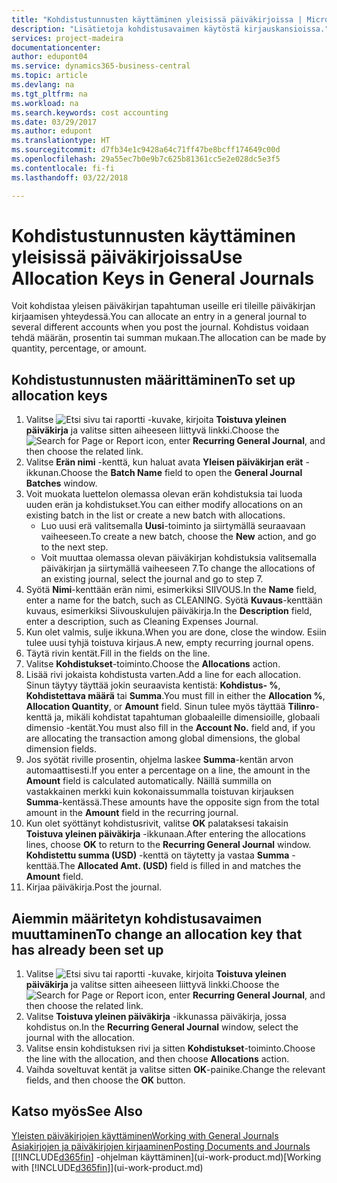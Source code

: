 ```yaml
---
title: "Kohdistustunnusten käyttäminen yleisissä päiväkirjoissa | Microsoft Docs"
description: "Lisätietoja kohdistusavaimen käytöstä kirjauskansioissa."
services: project-madeira
documentationcenter: 
author: edupont04
ms.service: dynamics365-business-central
ms.topic: article
ms.devlang: na
ms.tgt_pltfrm: na
ms.workload: na
ms.search.keywords: cost accounting
ms.date: 03/29/2017
ms.author: edupont
ms.translationtype: HT
ms.sourcegitcommit: d7fb34e1c9428a64c71ff47be8bcff174649c00d
ms.openlocfilehash: 29a55ec7b0e9b7c625b81361cc5e2e028dc5e3f5
ms.contentlocale: fi-fi
ms.lasthandoff: 03/22/2018

---
```

# <a name="use-allocation-keys-in-general-journals"></a><span data-ttu-id="93cdf-103">Kohdistustunnusten käyttäminen yleisissä päiväkirjoissa</span><span class="sxs-lookup"><span data-stu-id="93cdf-103">Use Allocation Keys in General Journals</span></span>
<span data-ttu-id="93cdf-104">Voit kohdistaa yleisen päiväkirjan tapahtuman useille eri tileille päiväkirjan kirjaamisen yhteydessä.</span><span class="sxs-lookup"><span data-stu-id="93cdf-104">You can allocate an entry in a general journal to several different accounts when you post the journal.</span></span> <span data-ttu-id="93cdf-105">Kohdistus voidaan tehdä määrän, prosentin tai summan mukaan.</span><span class="sxs-lookup"><span data-stu-id="93cdf-105">The allocation can be made by quantity, percentage, or amount.</span></span>

## <a name="to-set-up-allocation-keys"></a><span data-ttu-id="93cdf-106">Kohdistustunnusten määrittäminen</span><span class="sxs-lookup"><span data-stu-id="93cdf-106">To set up allocation keys</span></span>
1. <span data-ttu-id="93cdf-107">Valitse ![Etsi sivu tai raportti](media/ui-search/search_small.png "Etsi sivu tai raportti -kuvake") -kuvake, kirjoita **Toistuva yleinen päiväkirja** ja valitse sitten aiheeseen liittyvä linkki.</span><span class="sxs-lookup"><span data-stu-id="93cdf-107">Choose the ![Search for Page or Report](media/ui-search/search_small.png "Search for Page or Report icon") icon, enter **Recurring General Journal**, and then choose the related link.</span></span>
2. <span data-ttu-id="93cdf-108">Valitse **Erän nimi** -kenttä, kun haluat avata **Yleisen päiväkirjan erät** -ikkunan.</span><span class="sxs-lookup"><span data-stu-id="93cdf-108">Choose the **Batch Name** field to open the **General Journal Batches** window.</span></span>
3. <span data-ttu-id="93cdf-109">Voit muokata luettelon olemassa olevan erän kohdistuksia tai luoda uuden erän ja kohdistukset.</span><span class="sxs-lookup"><span data-stu-id="93cdf-109">You can either modify allocations on an existing batch in the list or create a new batch with allocations.</span></span>
   * <span data-ttu-id="93cdf-110">Luo uusi erä valitsemalla **Uusi**-toiminto ja siirtymällä seuraavaan vaiheeseen.</span><span class="sxs-lookup"><span data-stu-id="93cdf-110">To create a new batch, choose the **New** action, and go to the next step.</span></span>
   * <span data-ttu-id="93cdf-111">Voit muuttaa olemassa olevan päiväkirjan kohdistuksia valitsemalla päiväkirjan ja siirtymällä vaiheeseen 7.</span><span class="sxs-lookup"><span data-stu-id="93cdf-111">To change the allocations of an existing journal, select the journal and go to step 7.</span></span>    
4. <span data-ttu-id="93cdf-112">Syötä **Nimi**-kenttään erän nimi, esimerkiksi SIIVOUS.</span><span class="sxs-lookup"><span data-stu-id="93cdf-112">In the **Name** field, enter a name for the batch, such as CLEANING.</span></span> <span data-ttu-id="93cdf-113">Syötä **Kuvaus**-kenttään kuvaus, esimerkiksi Siivouskulujen päiväkirja.</span><span class="sxs-lookup"><span data-stu-id="93cdf-113">In the **Description** field, enter a description, such as Cleaning Expenses Journal.</span></span>
5. <span data-ttu-id="93cdf-114">Kun olet valmis, sulje ikkuna.</span><span class="sxs-lookup"><span data-stu-id="93cdf-114">When you are done, close the window.</span></span> <span data-ttu-id="93cdf-115">Esiin tulee uusi tyhjä toistuva kirjaus.</span><span class="sxs-lookup"><span data-stu-id="93cdf-115">A new, empty recurring journal opens.</span></span>
6. <span data-ttu-id="93cdf-116">Täytä rivin kentät.</span><span class="sxs-lookup"><span data-stu-id="93cdf-116">Fill in the fields on the line.</span></span>
7. <span data-ttu-id="93cdf-117">Valitse **Kohdistukset**-toiminto.</span><span class="sxs-lookup"><span data-stu-id="93cdf-117">Choose the **Allocations** action.</span></span>
8. <span data-ttu-id="93cdf-118">Lisää rivi jokaista kohdistusta varten.</span><span class="sxs-lookup"><span data-stu-id="93cdf-118">Add a line for each allocation.</span></span> <span data-ttu-id="93cdf-119">Sinun täytyy täyttää jokin seuraavista kentistä: **Kohdistus- %**, **Kohdistettava määrä** tai **Summa**.</span><span class="sxs-lookup"><span data-stu-id="93cdf-119">You must fill in either the **Allocation %**, **Allocation Quantity**, or **Amount** field.</span></span> <span data-ttu-id="93cdf-120">Sinun tulee myös täyttää **Tilinro**-kenttä ja, mikäli kohdistat tapahtuman globaaleille dimensioille, globaali dimensio -kentät.</span><span class="sxs-lookup"><span data-stu-id="93cdf-120">You must also fill in the **Account No.** field and, if you are allocating the transaction among global dimensions, the global dimension fields.</span></span>
9. <span data-ttu-id="93cdf-121">Jos syötät riville prosentin, ohjelma laskee **Summa**-kentän arvon automaattisesti.</span><span class="sxs-lookup"><span data-stu-id="93cdf-121">If you enter a percentage on a line, the amount in the **Amount** field is calculated automatically.</span></span> <span data-ttu-id="93cdf-122">Näillä summilla on vastakkainen merkki kuin kokonaissummalla toistuvan kirjauksen **Summa**-kentässä.</span><span class="sxs-lookup"><span data-stu-id="93cdf-122">These amounts have the opposite sign from the total amount in the **Amount** field in the recurring journal.</span></span>
10. <span data-ttu-id="93cdf-123">Kun olet syöttänyt kohdistusrivit, valitse **OK** palataksesi takaisin **Toistuva yleinen päiväkirja** -ikkunaan.</span><span class="sxs-lookup"><span data-stu-id="93cdf-123">After entering the allocations lines, choose **OK** to return to the **Recurring General Journal** window.</span></span> <span data-ttu-id="93cdf-124">**Kohdistettu summa (USD)** -kenttä on täytetty ja vastaa **Summa** -kenttää.</span><span class="sxs-lookup"><span data-stu-id="93cdf-124">The **Allocated Amt. (USD)** field is filled in and matches the **Amount** field.</span></span>
11. <span data-ttu-id="93cdf-125">Kirjaa päiväkirja.</span><span class="sxs-lookup"><span data-stu-id="93cdf-125">Post the journal.</span></span>

## <a name="to-change-an-allocation-key-that-has-already-been-set-up"></a><span data-ttu-id="93cdf-126">Aiemmin määritetyn kohdistusavaimen muuttaminen</span><span class="sxs-lookup"><span data-stu-id="93cdf-126">To change an allocation key that has already been set up</span></span>
1. <span data-ttu-id="93cdf-127">Valitse ![Etsi sivu tai raportti](media/ui-search/search_small.png "Etsi sivu tai raportti -kuvake") -kuvake, kirjoita **Toistuva yleinen päiväkirja** ja valitse sitten aiheeseen liittyvä linkki.</span><span class="sxs-lookup"><span data-stu-id="93cdf-127">Choose the ![Search for Page or Report](media/ui-search/search_small.png "Search for Page or Report icon") icon, enter **Recurring General Journal**, and then choose the related link.</span></span>
2. <span data-ttu-id="93cdf-128">Valitse **Toistuva yleinen päiväkirja** -ikkunassa päiväkirja, jossa kohdistus on.</span><span class="sxs-lookup"><span data-stu-id="93cdf-128">In the **Recurring General Journal** window, select the journal with the allocation.</span></span>
3. <span data-ttu-id="93cdf-129">Valitse ensin kohdistuksen rivi ja sitten **Kohdistukset**-toiminto.</span><span class="sxs-lookup"><span data-stu-id="93cdf-129">Choose the line with the allocation, and then choose **Allocations** action.</span></span>
4. <span data-ttu-id="93cdf-130">Vaihda soveltuvat kentät ja valitse sitten **OK**-painike.</span><span class="sxs-lookup"><span data-stu-id="93cdf-130">Change the relevant fields, and then choose the **OK** button.</span></span>

## <a name="see-also"></a><span data-ttu-id="93cdf-131">Katso myös</span><span class="sxs-lookup"><span data-stu-id="93cdf-131">See Also</span></span>
[<span data-ttu-id="93cdf-132">Yleisten päiväkirjojen käyttäminen</span><span class="sxs-lookup"><span data-stu-id="93cdf-132">Working with General Journals</span></span>](ui-work-general-journals.md)  
[<span data-ttu-id="93cdf-133">Asiakirjojen ja päiväkirjojen kirjaaminen</span><span class="sxs-lookup"><span data-stu-id="93cdf-133">Posting Documents and Journals</span></span>](ui-post-documents-journals.md)  
<span data-ttu-id="93cdf-134">[[!INCLUDE[d365fin](includes/d365fin_md.md)] -ohjelman käyttäminen](ui-work-product.md)</span><span class="sxs-lookup"><span data-stu-id="93cdf-134">[Working with [!INCLUDE[d365fin](includes/d365fin_md.md)]](ui-work-product.md)</span></span>

